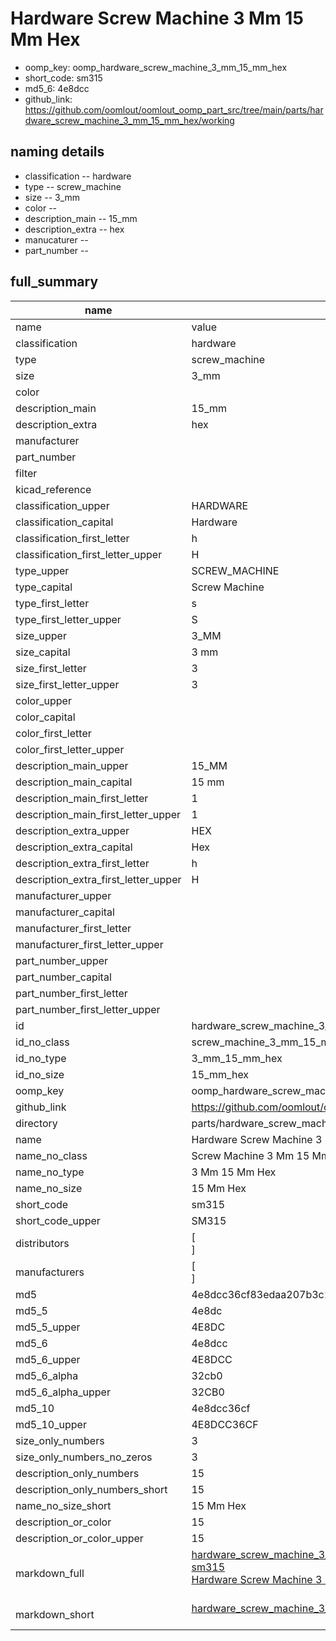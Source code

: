 # Hardware Screw Machine 3 Mm 15 Mm Hex

  
* oomp_key: oomp_hardware_screw_machine_3_mm_15_mm_hex 
* short_code: sm315
* md5_6: 4e8dcc  
* github_link: https://github.com/oomlout/oomlout_oomp_part_src/tree/main/parts/hardware_screw_machine_3_mm_15_mm_hex/working  
## naming details
* classification -- hardware
* type -- screw_machine
* size -- 3_mm
* color -- 
* description_main -- 15_mm
* description_extra -- hex
* manucaturer -- 
* part_number -- 





## full_summary
| name | value | 
| --- | --- | 
| name | value | 
| classification | hardware | 
| type | screw_machine | 
| size | 3_mm | 
| color |  | 
| description_main | 15_mm | 
| description_extra | hex | 
| manufacturer |  | 
| part_number |  | 
| filter |  | 
| kicad_reference |  | 
| classification_upper | HARDWARE | 
| classification_capital | Hardware | 
| classification_first_letter | h | 
| classification_first_letter_upper | H | 
| type_upper | SCREW_MACHINE | 
| type_capital | Screw Machine | 
| type_first_letter | s | 
| type_first_letter_upper | S | 
| size_upper | 3_MM | 
| size_capital | 3 mm | 
| size_first_letter | 3 | 
| size_first_letter_upper | 3 | 
| color_upper |  | 
| color_capital |  | 
| color_first_letter |  | 
| color_first_letter_upper |  | 
| description_main_upper | 15_MM | 
| description_main_capital | 15 mm | 
| description_main_first_letter | 1 | 
| description_main_first_letter_upper | 1 | 
| description_extra_upper | HEX | 
| description_extra_capital | Hex | 
| description_extra_first_letter | h | 
| description_extra_first_letter_upper | H | 
| manufacturer_upper |  | 
| manufacturer_capital |  | 
| manufacturer_first_letter |  | 
| manufacturer_first_letter_upper |  | 
| part_number_upper |  | 
| part_number_capital |  | 
| part_number_first_letter |  | 
| part_number_first_letter_upper |  | 
| id | hardware_screw_machine_3_mm_15_mm_hex | 
| id_no_class | screw_machine_3_mm_15_mm_hex | 
| id_no_type | 3_mm_15_mm_hex | 
| id_no_size | 15_mm_hex | 
| oomp_key | oomp_hardware_screw_machine_3_mm_15_mm_hex | 
| github_link | https://github.com/oomlout/oomlout_oomp_part_src/tree/main/parts/hardware_screw_machine_3_mm_15_mm_hex/working | 
| directory | parts/hardware_screw_machine_3_mm_15_mm_hex | 
| name | Hardware Screw Machine 3 Mm 15 Mm Hex | 
| name_no_class | Screw Machine 3 Mm 15 Mm Hex | 
| name_no_type | 3 Mm 15 Mm Hex | 
| name_no_size | 15 Mm Hex | 
| short_code | sm315 | 
| short_code_upper | SM315 | 
| distributors | [<br>] | 
| manufacturers | [<br>] | 
| md5 | 4e8dcc36cf83edaa207b3c19f074c5f2 | 
| md5_5 | 4e8dc | 
| md5_5_upper | 4E8DC | 
| md5_6 | 4e8dcc | 
| md5_6_upper | 4E8DCC | 
| md5_6_alpha | 32cb0 | 
| md5_6_alpha_upper | 32CB0 | 
| md5_10 | 4e8dcc36cf | 
| md5_10_upper | 4E8DCC36CF | 
| size_only_numbers | 3 | 
| size_only_numbers_no_zeros | 3 | 
| description_only_numbers | 15 | 
| description_only_numbers_short | 15 | 
| name_no_size_short | 15 Mm Hex | 
| description_or_color | 15 | 
| description_or_color_upper | 15 | 
| markdown_full | [hardware_screw_machine_3_mm_15_mm_hex](https://github.com/oomlout/oomlout_oomp_part_src/tree/main/parts/hardware_screw_machine_3_mm_15_mm_hex/working)<br>[sm315](https://github.com/oomlout/oomlout_oomp_part_src/tree/main/parts/hardware_screw_machine_3_mm_15_mm_hex/working)<br>[Hardware Screw Machine 3 Mm 15 Mm Hex](https://github.com/oomlout/oomlout_oomp_part_src/tree/main/parts/hardware_screw_machine_3_mm_15_mm_hex/working)<br><br> | 
| markdown_short | [hardware_screw_machine_3_mm_15_mm_hex](https://github.com/oomlout/oomlout_oomp_part_src/tree/main/parts/hardware_screw_machine_3_mm_15_mm_hex/working)<br><br> | 
